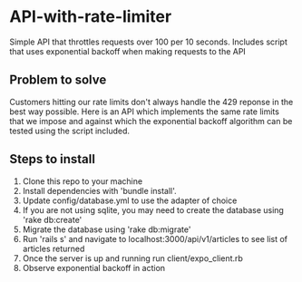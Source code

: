 
# API-with-rate-limiter 

Simple API that throttles requests over 100 per 10 seconds.
Includes script that uses exponential backoff when making requests to the API

## Problem to solve

Customers hitting our rate limits don't always handle the 429 reponse in the best way possible. 
Here is an API which implements the same rate limits that we impose and against which the exponential backoff algorithm can be tested using the script included.

## Steps to install

1. Clone this repo to your machine
2. Install dependencies with 'bundle install'.
3. Update config/database.yml to use the adapter of choice
4. If you are not using sqlite, you may need to create the database using 'rake db:create'
5. Migrate the database using 'rake db:migrate'
6. Run 'rails s' and navigate to localhost:3000/api/v1/articles to see list of articles returned
7. Once the server is up and running run client/expo_client.rb
8. Observe exponential backoff in action
